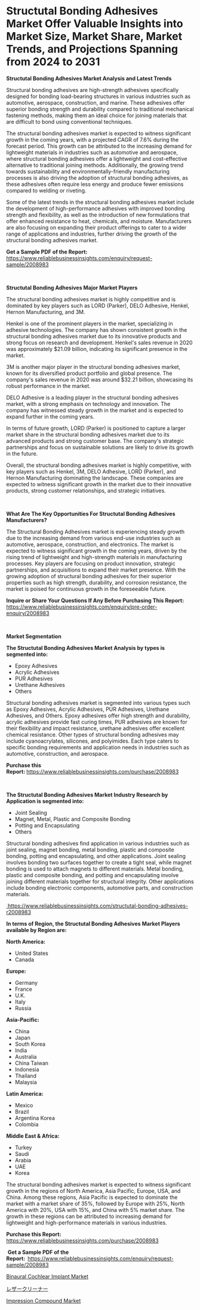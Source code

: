 <p><h1>Structutal Bonding Adhesives Market Offer Valuable Insights into Market Size, Market Share, Market Trends, and Projections Spanning from 2024 to 2031</h1></p><p><strong>Structutal Bonding Adhesives Market Analysis and Latest Trends</strong></p>
<p><p>Structural bonding adhesives are high-strength adhesives specifically designed for bonding load-bearing structures in various industries such as automotive, aerospace, construction, and marine. These adhesives offer superior bonding strength and durability compared to traditional mechanical fastening methods, making them an ideal choice for joining materials that are difficult to bond using conventional techniques.</p><p>The structural bonding adhesives market is expected to witness significant growth in the coming years, with a projected CAGR of 7.6% during the forecast period. This growth can be attributed to the increasing demand for lightweight materials in industries such as automotive and aerospace, where structural bonding adhesives offer a lightweight and cost-effective alternative to traditional joining methods. Additionally, the growing trend towards sustainability and environmentally-friendly manufacturing processes is also driving the adoption of structural bonding adhesives, as these adhesives often require less energy and produce fewer emissions compared to welding or riveting.</p><p>Some of the latest trends in the structural bonding adhesives market include the development of high-performance adhesives with improved bonding strength and flexibility, as well as the introduction of new formulations that offer enhanced resistance to heat, chemicals, and moisture. Manufacturers are also focusing on expanding their product offerings to cater to a wider range of applications and industries, further driving the growth of the structural bonding adhesives market.</p></p>
<p><strong>Get a Sample PDF of the Report:&nbsp;</strong> <a href="https://www.reliablebusinessinsights.com/enquiry/request-sample/2008983">https://www.reliablebusinessinsights.com/enquiry/request-sample/2008983</a></p>
<p>&nbsp;</p>
<p><strong>Structutal Bonding Adhesives Major Market Players</strong></p>
<p><p>The structural bonding adhesives market is highly competitive and is dominated by key players such as LORD (Parker), DELO Adhesive, Henkel, Hernon Manufacturing, and 3M.</p><p>Henkel is one of the prominent players in the market, specializing in adhesive technologies. The company has shown consistent growth in the structural bonding adhesives market due to its innovative products and strong focus on research and development. Henkel's sales revenue in 2020 was approximately $21.09 billion, indicating its significant presence in the market.</p><p>3M is another major player in the structural bonding adhesives market, known for its diversified product portfolio and global presence. The company's sales revenue in 2020 was around $32.21 billion, showcasing its robust performance in the market.</p><p>DELO Adhesive is a leading player in the structural bonding adhesives market, with a strong emphasis on technology and innovation. The company has witnessed steady growth in the market and is expected to expand further in the coming years.</p><p>In terms of future growth, LORD (Parker) is positioned to capture a larger market share in the structural bonding adhesives market due to its advanced products and strong customer base. The company's strategic partnerships and focus on sustainable solutions are likely to drive its growth in the future.</p><p>Overall, the structural bonding adhesives market is highly competitive, with key players such as Henkel, 3M, DELO Adhesive, LORD (Parker), and Hernon Manufacturing dominating the landscape. These companies are expected to witness significant growth in the market due to their innovative products, strong customer relationships, and strategic initiatives.</p></p>
<p>&nbsp;</p>
<p><strong>What Are The Key Opportunities For Structutal Bonding Adhesives Manufacturers?</strong></p>
<p><p>The Structural Bonding Adhesives market is experiencing steady growth due to the increasing demand from various end-use industries such as automotive, aerospace, construction, and electronics. The market is expected to witness significant growth in the coming years, driven by the rising trend of lightweight and high-strength materials in manufacturing processes. Key players are focusing on product innovation, strategic partnerships, and acquisitions to expand their market presence. With the growing adoption of structural bonding adhesives for their superior properties such as high strength, durability, and corrosion resistance, the market is poised for continuous growth in the foreseeable future.</p></p>
<p><strong>Inquire or Share Your Questions If Any Before Purchasing This Report:</strong> <a href="https://www.reliablebusinessinsights.com/enquiry/pre-order-enquiry/2008983">https://www.reliablebusinessinsights.com/enquiry/pre-order-enquiry/2008983</a></p>
<p>&nbsp;</p>
<p><strong>Market Segmentation</strong></p>
<p><strong>The Structutal Bonding Adhesives Market Analysis by types is segmented into:</strong></p>
<p><ul><li>Epoxy Adhesives</li><li>Acrylic Adhesives</li><li>PUR Adhesives</li><li>Urethane Adhesives</li><li>Others</li></ul></p>
<p><p>Structural bonding adhesives market is segmented into various types such as Epoxy Adhesives, Acrylic Adhesives, PUR Adhesives, Urethane Adhesives, and Others. Epoxy adhesives offer high strength and durability, acrylic adhesives provide fast curing times, PUR adhesives are known for their flexibility and impact resistance, urethane adhesives offer excellent chemical resistance. Other types of structural bonding adhesives may include cyanoacrylates, silicones, and polyimides. Each type caters to specific bonding requirements and application needs in industries such as automotive, construction, and aerospace.</p></p>
<p><strong>Purchase this Report:&nbsp;</strong><a href="https://www.reliablebusinessinsights.com/purchase/2008983">https://www.reliablebusinessinsights.com/purchase/2008983</a></p>
<p>&nbsp;</p>
<p><strong>The Structutal Bonding Adhesives Market Industry Research by Application is segmented into:</strong></p>
<p><ul><li>Joint Sealing</li><li>Magnet, Metal, Plastic and Composite Bonding</li><li>Potting and Encapsulating</li><li>Others</li></ul></p>
<p><p>Structural bonding adhesives find application in various industries such as joint sealing, magnet bonding, metal bonding, plastic and composite bonding, potting and encapsulating, and other applications. Joint sealing involves bonding two surfaces together to create a tight seal, while magnet bonding is used to attach magnets to different materials. Metal bonding, plastic and composite bonding, and potting and encapsulating involve joining different materials together for structural integrity. Other applications include bonding electronic components, automotive parts, and construction materials.</p></p>
<p><a href="https://www.reliablebusinessinsights.com/structutal-bonding-adhesives-r2008983">&nbsp;https://www.reliablebusinessinsights.com/structutal-bonding-adhesives-r2008983</a></p>
<p><strong>In terms of Region, the Structutal Bonding Adhesives Market Players available by Region are:</strong></p>
<p>
    <p> <strong> North America: </strong>
        <ul>
            <li>United States</li>
            <li>Canada</li>
        </ul>
        </p> 
    <p> <strong> Europe: </strong>
        <ul>
            <li>Germany</li>
            <li>France</li>
            <li>U.K.</li>
            <li>Italy</li>
            <li>Russia</li>
        </ul>
        </p> 
    <p> <strong> Asia-Pacific: </strong>
        <ul>
            <li>China</li>
            <li>Japan</li>
            <li>South Korea</li>
            <li>India</li>
            <li>Australia</li>
            <li>China Taiwan</li>
            <li>Indonesia</li>
            <li>Thailand</li>
            <li>Malaysia</li>
        </ul>
        </p> 
    <p> <strong> Latin America: </strong>
        <ul>
            <li>Mexico</li>
            <li>Brazil</li>
            <li>Argentina Korea</li>
            <li>Colombia</li>
        </ul>
        </p> 
    <p> <strong> Middle East & Africa: </strong>
        <ul>
            <li>Turkey</li>
            <li>Saudi</li>
            <li>Arabia</li>
            <li>UAE</li>
            <li>Korea</li>
        </ul>
    </p>
    </p>
<p><p>The structural bonding adhesives market is expected to witness significant growth in the regions of North America, Asia Pacific, Europe, USA, and China. Among these regions, Asia Pacific is expected to dominate the market with a market share of 35%, followed by Europe with 25%, North America with 20%, USA with 15%, and China with 5% market share. The growth in these regions can be attributed to increasing demand for lightweight and high-performance materials in various industries.</p></p>
<p><strong>Purchase this Report: </strong><a href="https://www.reliablebusinessinsights.com/purchase/2008983">https://www.reliablebusinessinsights.com/purchase/2008983</a></p>
<p>&nbsp;<strong>Get a Sample PDF of the Report:&nbsp;&nbsp;</strong><a href="https://www.reliablebusinessinsights.com/enquiry/request-sample/2008983">https://www.reliablebusinessinsights.com/enquiry/request-sample/2008983</a></p>
<p><strong></strong></p>
<p><p><a href="https://github.com/tamvrosiya/Market-Research-Report-List-5/blob/main/binaural-cochlear-implant-market.md">Binaural Cochlear Implant Market</a></p><p><a href="https://github.com/ycmtqqhvk3273/Market-Research-Report-List-3/blob/main/54444165521.md">レザークリーナー</a></p><p><a href="https://issuu.com/reportprime-2/docs/impression-compound-market-size-2030.pptx">Impression Compound Market</a></p></p>